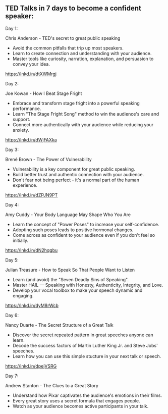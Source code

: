 

## TED Talks in 7 days to become a confident speaker:

Day 1:

Chris Anderson - TED's secret to great public speaking

- Avoid the common pitfalls that trip up most speakers.
- Learn to create connection and understanding with your audience.
- Master tools like curiosity, narration, explanation, and persuasion to convey your idea.

https://lnkd.in/dtXWMrgj

Day 2:

Joe Kowan - How I Beat Stage Fright

- Embrace and transform stage fright into a powerful speaking performance.
- Learn "The Stage Fright Song" method to win the audience's care and support.
- Connect more authentically with your audience while reducing your anxiety.

https://lnkd.in/dWjFAXka

Day 3:

Brené Brown - The Power of Vulnerability

- Vulnerability is a key component for great public speaking.
- Build better trust and authentic connection with your audience.
- Don't fear not being perfect - it's a normal part of the human experience.

https://lnkd.in/dZPJN9PT

Day 4:

Amy Cuddy - Your Body Language May Shape Who You Are

- Learn the concept of "Power Poses" to increase your self-confidence.
- Adopting such poses leads to positive hormonal changes.
- Come across as confident to your audience even if you don't feel so initially.

https://lnkd.in/dN2hqgbu

Day 5:

Julian Treasure - How to Speak So That People Want to Listen

- Learn (and avoid) the "Seven Deadly Sins of Speaking".
- Master HAIL — Speaking with Honesty, Authenticity, Integrity, and Love.
- Develop your vocal toolbox to make your speech dynamic and engaging.

https://lnkd.in/dyM8rWcb

Day 6:

Nancy Duarte - The Secret Structure of a Great Talk

- Discover the secret repeated pattern in great speeches anyone can learn.
- Decode the success factors of Martin Luther King Jr. and Steve Jobs' speeches.
- Learn how you can use this simple stucture in your next talk or speech.

https://lnkd.in/dpejVSRG

Day 7:

Andrew Stanton - The Clues to a Great Story

- Understand how Pixar captivates the audience's emotions in their films.
- Every great story uses a secret formula that engages people.
- Watch as your audience becomes active participants in your talk.
